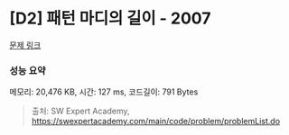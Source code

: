 # [D2] 패턴 마디의 길이 - 2007 

[문제 링크](https://swexpertacademy.com/main/code/problem/problemDetail.do?contestProbId=AV5P1kNKAl8DFAUq) 

### 성능 요약

메모리: 20,476 KB, 시간: 127 ms, 코드길이: 791 Bytes



> 출처: SW Expert Academy, https://swexpertacademy.com/main/code/problem/problemList.do